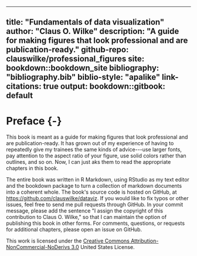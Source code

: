 
---
title: "Fundamentals of data visualization"
author: "Claus O. Wilke"
description: "A guide for making figures that look professional and are publication-ready."
github-repo: clauswilke/professional_figures
site: bookdown::bookdown_site
bibliography: "bibliography.bib"
biblio-style: "apalike"
link-citations: true
output:
  bookdown::gitbook: default
---

# Preface {-}

This book is meant as a guide for making figures that look professional and are publication-ready. It has grown out of my experience of having to repeatedly give my trainees the same kinds of advice---use larger fonts, pay attention to the aspect ratio of your figure, use solid colors rather than outlines, and so on. Now, I can just aks them to read the appropriate chapters in this book.

The entire book was written in R Markdown, using RStudio as my text editor and the bookdown package to turn a collection of markdown documents into a coherent whole. The book's source code is hosted on GitHub, at https://github.com/clauswilke/dataviz. If you would like to fix typos or other issues, feel free to send me pull requests through GitHub. In your commit message, please add the sentence "I assign the copyright of this contribution to Claus O. Wilke," so that I can maintain the option of publishing this book in other forms. For comments, questions, or requests for additional chapters, please open an issue on GitHub.

This work is licensed under the [Creative Commons Attribution-NonCommercial-NoDerivs 3.0](http://creativecommons.org/licenses/by-nc-nd/3.0/us/) United States License. 
